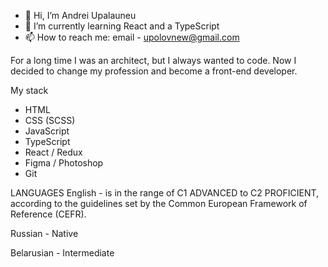 - 👋 Hi, I’m Andrei Upalauneu
- 🌱 I’m currently learning React and a TypeScript
- 📫 How to reach me: email - upolovnew@gmail.com

For a long time I was an architect, but I always wanted to code.
Now I decided to change my profession and become a front-end developer.

My stack
- HTML
- CSS (SCSS)
- JavaScript
- TypeScript
- React / Redux
- Figma / Photoshop
- Git

LANGUAGES
English - is in the range of C1 ADVANCED to C2 PROFICIENT, according to the guidelines set by the Common European Framework of Reference (CEFR).

Russian - Native

Belarusian - Intermediate


<!---
Anderboi/Anderboi is a ✨ special ✨ repository because its `README.md` (this file) appears on your GitHub profile.
You can click the Preview link to take a look at your changes.
--->

